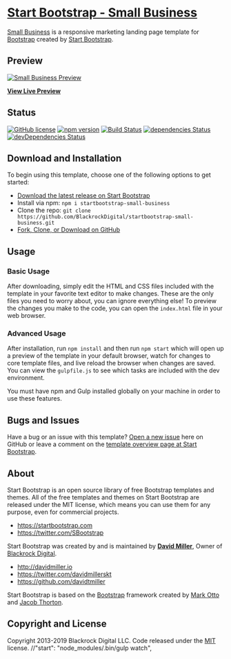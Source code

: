 # [Start Bootstrap - Small Business](https://startbootstrap.com/template-overviews/small-business/)

[Small Business](http://startbootstrap.com/template-overviews/small-business/) is a responsive marketing landing page template for [Bootstrap](http://getbootstrap.com/) created by [Start Bootstrap](http://startbootstrap.com/).

## Preview

[![Small Business Preview](https://startbootstrap.com/assets/img/templates/small-business.jpg)](https://blackrockdigital.github.io/startbootstrap-small-business/)

**[View Live Preview](https://blackrockdigital.github.io/startbootstrap-small-business/)**

## Status

[![GitHub license](https://img.shields.io/badge/license-MIT-blue.svg)](https://raw.githubusercontent.com/BlackrockDigital/startbootstrap-small-business/master/LICENSE)
[![npm version](https://img.shields.io/npm/v/startbootstrap-small-business.svg)](https://www.npmjs.com/package/startbootstrap-small-business)
[![Build Status](https://travis-ci.org/BlackrockDigital/startbootstrap-small-business.svg?branch=master)](https://travis-ci.org/BlackrockDigital/startbootstrap-small-business)
[![dependencies Status](https://david-dm.org/BlackrockDigital/startbootstrap-small-business/status.svg)](https://david-dm.org/BlackrockDigital/startbootstrap-small-business)
[![devDependencies Status](https://david-dm.org/BlackrockDigital/startbootstrap-small-business/dev-status.svg)](https://david-dm.org/BlackrockDigital/startbootstrap-small-business?type=dev)

## Download and Installation

To begin using this template, choose one of the following options to get started:
* [Download the latest release on Start Bootstrap](https://startbootstrap.com/template-overviews/small-business/)
* Install via npm: `npm i startbootstrap-small-business`
* Clone the repo: `git clone https://github.com/BlackrockDigital/startbootstrap-small-business.git`
* [Fork, Clone, or Download on GitHub](https://github.com/BlackrockDigital/startbootstrap-small-business)

## Usage

### Basic Usage

After downloading, simply edit the HTML and CSS files included with the template in your favorite text editor to make changes. These are the only files you need to worry about, you can ignore everything else! To preview the changes you make to the code, you can open the `index.html` file in your web browser.

### Advanced Usage

After installation, run `npm install` and then run `npm start` which will open up a preview of the template in your default browser, watch for changes to core template files, and live reload the browser when changes are saved. You can view the `gulpfile.js` to see which tasks are included with the dev environment.

You must have npm and Gulp installed globally on your machine in order to use these features.

## Bugs and Issues

Have a bug or an issue with this template? [Open a new issue](https://github.com/BlackrockDigital/startbootstrap-small-business/issues) here on GitHub or leave a comment on the [template overview page at Start Bootstrap](http://startbootstrap.com/template-overviews/small-business/).

## About

Start Bootstrap is an open source library of free Bootstrap templates and themes. All of the free templates and themes on Start Bootstrap are released under the MIT license, which means you can use them for any purpose, even for commercial projects.

* https://startbootstrap.com
* https://twitter.com/SBootstrap

Start Bootstrap was created by and is maintained by **[David Miller](http://davidmiller.io/)**, Owner of [Blackrock Digital](http://blackrockdigital.io/).

* http://davidmiller.io
* https://twitter.com/davidmillerskt
* https://github.com/davidtmiller

Start Bootstrap is based on the [Bootstrap](http://getbootstrap.com/) framework created by [Mark Otto](https://twitter.com/mdo) and [Jacob Thorton](https://twitter.com/fat).

## Copyright and License

Copyright 2013-2019 Blackrock Digital LLC. Code released under the [MIT](https://github.com/BlackrockDigital/startbootstrap-small-business/blob/gh-pages/LICENSE) license.
//"start": "node_modules/.bin/gulp watch",